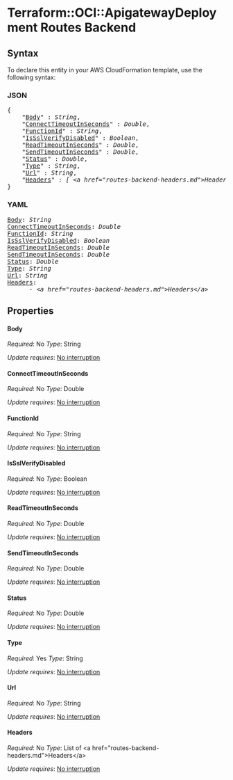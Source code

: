 # Terraform::OCI::ApigatewayDeployment Routes Backend

## Syntax

To declare this entity in your AWS CloudFormation template, use the following syntax:

### JSON

<pre>
{
    "<a href="#body" title="Body">Body</a>" : <i>String</i>,
    "<a href="#connecttimeoutinseconds" title="ConnectTimeoutInSeconds">ConnectTimeoutInSeconds</a>" : <i>Double</i>,
    "<a href="#functionid" title="FunctionId">FunctionId</a>" : <i>String</i>,
    "<a href="#issslverifydisabled" title="IsSslVerifyDisabled">IsSslVerifyDisabled</a>" : <i>Boolean</i>,
    "<a href="#readtimeoutinseconds" title="ReadTimeoutInSeconds">ReadTimeoutInSeconds</a>" : <i>Double</i>,
    "<a href="#sendtimeoutinseconds" title="SendTimeoutInSeconds">SendTimeoutInSeconds</a>" : <i>Double</i>,
    "<a href="#status" title="Status">Status</a>" : <i>Double</i>,
    "<a href="#type" title="Type">Type</a>" : <i>String</i>,
    "<a href="#url" title="Url">Url</a>" : <i>String</i>,
    "<a href="#headers" title="Headers">Headers</a>" : <i>[ &lt;a href=&#34;routes-backend-headers.md&#34;&gt;Headers&lt;/a&gt;, ... ]</i>
}
</pre>

### YAML

<pre>
<a href="#body" title="Body">Body</a>: <i>String</i>
<a href="#connecttimeoutinseconds" title="ConnectTimeoutInSeconds">ConnectTimeoutInSeconds</a>: <i>Double</i>
<a href="#functionid" title="FunctionId">FunctionId</a>: <i>String</i>
<a href="#issslverifydisabled" title="IsSslVerifyDisabled">IsSslVerifyDisabled</a>: <i>Boolean</i>
<a href="#readtimeoutinseconds" title="ReadTimeoutInSeconds">ReadTimeoutInSeconds</a>: <i>Double</i>
<a href="#sendtimeoutinseconds" title="SendTimeoutInSeconds">SendTimeoutInSeconds</a>: <i>Double</i>
<a href="#status" title="Status">Status</a>: <i>Double</i>
<a href="#type" title="Type">Type</a>: <i>String</i>
<a href="#url" title="Url">Url</a>: <i>String</i>
<a href="#headers" title="Headers">Headers</a>: <i>
      - &lt;a href=&#34;routes-backend-headers.md&#34;&gt;Headers&lt;/a&gt;</i>
</pre>

## Properties

#### Body

_Required_: No
_Type_: String

_Update requires_: [No interruption](https://docs.aws.amazon.com/AWSCloudFormation/latest/UserGuide/using-cfn-updating-stacks-update-behaviors.html#update-no-interrupt)

#### ConnectTimeoutInSeconds

_Required_: No
_Type_: Double

_Update requires_: [No interruption](https://docs.aws.amazon.com/AWSCloudFormation/latest/UserGuide/using-cfn-updating-stacks-update-behaviors.html#update-no-interrupt)

#### FunctionId

_Required_: No
_Type_: String

_Update requires_: [No interruption](https://docs.aws.amazon.com/AWSCloudFormation/latest/UserGuide/using-cfn-updating-stacks-update-behaviors.html#update-no-interrupt)

#### IsSslVerifyDisabled

_Required_: No
_Type_: Boolean

_Update requires_: [No interruption](https://docs.aws.amazon.com/AWSCloudFormation/latest/UserGuide/using-cfn-updating-stacks-update-behaviors.html#update-no-interrupt)

#### ReadTimeoutInSeconds

_Required_: No
_Type_: Double

_Update requires_: [No interruption](https://docs.aws.amazon.com/AWSCloudFormation/latest/UserGuide/using-cfn-updating-stacks-update-behaviors.html#update-no-interrupt)

#### SendTimeoutInSeconds

_Required_: No
_Type_: Double

_Update requires_: [No interruption](https://docs.aws.amazon.com/AWSCloudFormation/latest/UserGuide/using-cfn-updating-stacks-update-behaviors.html#update-no-interrupt)

#### Status

_Required_: No
_Type_: Double

_Update requires_: [No interruption](https://docs.aws.amazon.com/AWSCloudFormation/latest/UserGuide/using-cfn-updating-stacks-update-behaviors.html#update-no-interrupt)

#### Type

_Required_: Yes
_Type_: String

_Update requires_: [No interruption](https://docs.aws.amazon.com/AWSCloudFormation/latest/UserGuide/using-cfn-updating-stacks-update-behaviors.html#update-no-interrupt)

#### Url

_Required_: No
_Type_: String

_Update requires_: [No interruption](https://docs.aws.amazon.com/AWSCloudFormation/latest/UserGuide/using-cfn-updating-stacks-update-behaviors.html#update-no-interrupt)

#### Headers

_Required_: No
_Type_: List of &lt;a href=&#34;routes-backend-headers.md&#34;&gt;Headers&lt;/a&gt;

_Update requires_: [No interruption](https://docs.aws.amazon.com/AWSCloudFormation/latest/UserGuide/using-cfn-updating-stacks-update-behaviors.html#update-no-interrupt)


